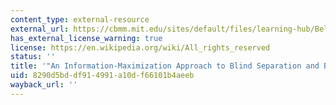 ```yaml
---
content_type: external-resource
external_url: https://cbmm.mit.edu/sites/default/files/learning-hub/Bell_Sejnowski_1995.pdf
has_external_license_warning: true
license: https://en.wikipedia.org/wiki/All_rights_reserved
status: ''
title: '"An Information-Maximization Approach to Blind Separation and Blind Deconvolution."'
uid: 8290d5bd-df91-4991-a10d-f66101b4aeeb
wayback_url: ''
---
```

